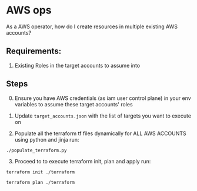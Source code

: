 # AWS ops

As a AWS operator, how do I create resources in multiple existing AWS accounts?

## Requirements:
1. Existing Roles in the target accounts to assume into


## Steps
0. Ensure you have AWS credentials (as iam user control plane) in your env variables to assume these target accounts' roles

1. Update `target_accounts.json` with the list of targets you want to execute on

2. Populate all the terraform tf files dynamically for ALL AWS ACCOUNTS using python and jinja run:

  `./populate_terraform.py`

3. Proceed to to execute terraform init, plan and apply run:

  `terraform init ./terraform`

  `terraform plan ./terraform`
